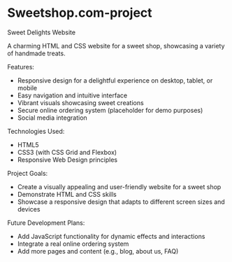 # Sweetshop.com-project
Sweet Delights Website

A charming HTML and CSS website for a sweet shop, showcasing a variety of handmade treats.

Features:

- Responsive design for a delightful experience on desktop, tablet, or mobile
- Easy navigation and intuitive interface
- Vibrant visuals showcasing sweet creations
- Secure online ordering system (placeholder for demo purposes)
- Social media integration

Technologies Used:

- HTML5
- CSS3 (with CSS Grid and Flexbox)
- Responsive Web Design principles

Project Goals:

- Create a visually appealing and user-friendly website for a sweet shop
- Demonstrate HTML and CSS skills
- Showcase a responsive design that adapts to different screen sizes and devices

Future Development Plans:

- Add JavaScript functionality for dynamic effects and interactions
- Integrate a real online ordering system
- Add more pages and content (e.g., blog, about us, FAQ)
